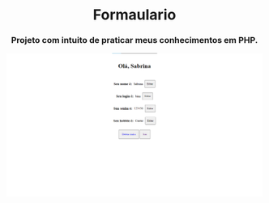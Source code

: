 <h1 align="center">Formaulario</h1>
<h3 align="center">Projeto com intuito de praticar meus conhecimentos em <strong>PHP</strong>.</h4>
<img src='site.png'>
